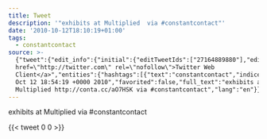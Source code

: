 ```yaml
---
title: Tweet
description: '"exhibits at Multiplied  via #constantcontact"'
date: '2010-10-12T18:10:19+01:00'
tags:
  - constantcontact
source: >-
  {"tweet":{"edit_info":{"initial":{"editTweetIds":["27164889880"],"editableUntil":"2010-10-12T19:54:19.000Z","editsRemaining":"5","isEditEligible":true}},"retweeted":false,"source":"<a
  href=\"http://twitter.com\" rel=\"nofollow\">Twitter Web
  Client</a>","entities":{"hashtags":[{"text":"constantcontact","indices":["50","66"]}],"symbols":[],"user_mentions":[],"urls":[]},"display_text_range":["0","66"],"favorite_count":"0","id_str":"27164889880","truncated":false,"retweet_count":"0","id":"27164889880","created_at":"Tue
  Oct 12 18:54:19 +0000 2010","favorited":false,"full_text":"exhibits at
  Multiplied http://conta.cc/aO7HSK via #constantcontact","lang":"en"}}
---
```

exhibits at Multiplied  via #constantcontact
    
{{< tweet 0 0 >}}
    
